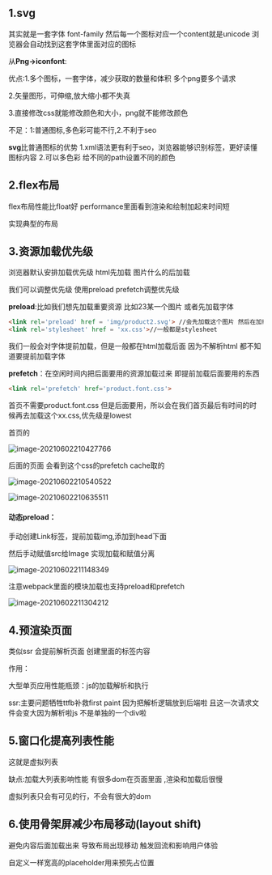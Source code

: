 ## **1.svg**

其实就是一套字体 font-family 然后每一个图标对应一个content就是unicode 浏览器会自动找到这套字体里面对应的图标

从**Png->iconfont**:

优点:1.多个图标，一套字体，减少获取的数量和体积 多个png要多个请求

2.矢量图形，可伸缩,放大缩小都不失真

3.直接修改css就能修改颜色和大小，png就不能修改颜色

不足：1:普通图标,多色彩可能不行,2.不利于seo

**svg**比普通图标的优势 1.xml语法更有利于seo，浏览器能够识别标签，更好读懂图标内容 2.可以多色彩 给不同的path设置不同的颜色

## 2.flex布局

flex布局性能比float好 performance里面看到渲染和绘制加起来时间短

实现典型的布局

## 3.资源加载优先级

浏览器默认安排加载优先级 html先加载 图片什么的后加载

我们可以调整优先级 使用preload prefetch调整优先级

**preload**:比如我们想先加载重要资源 比如23某一个图片 或者先加载字体

```html
<link rel='preload' href = 'img/product2.svg'> //会先加载这个图片 然后在加载别的图片 只是提前加载没有解析
<link rel='stylesheet' href = 'xx.css'>//一般都是stylesheet
```

我们一般会对字体提前加载，但是一般都在html加载后面 因为不解析html 都不知道要提前加载字体

**prefetch**：在空闲时间内把后面要用的资源加载过来 即提前加载后面要用的东西

```html
<link rel='prefetch' href='product.font.css'>
```

首页不需要product.font.css 但是后面要用，所以会在我们首页最后有时间的时候再去加载这个xx.css,优先级是lowest

首页的

![image-20210602210427766](https://i.loli.net/2021/06/02/KBwsPXmgpEA1LcU.png)

后面的页面 会看到这个css的prefetch cache取的

![image-20210602210540522](https://i.loli.net/2021/06/02/sUTwfjuOK9NVSFh.png)

![image-20210602210635511](https://i.loli.net/2021/06/02/GS9b4EJf3heZmu2.png)

#### 动态preload：

手动创建Link标签，提前加载img,添加到head下面

然后手动赋值src给Image 实现加载和赋值分离

![image-20210602211148349](https://i.loli.net/2021/06/02/rVYGM1vRtgAPhoW.png)

注意webpack里面的模块加载也支持preload和prefetch

![image-20210602211304212](https://i.loli.net/2021/06/02/AdaBo8RDSgXkxJO.png)

## 4.预渲染页面

类似ssr 会提前解析页面 创建里面的标签内容

作用：

大型单页应用性能瓶颈：js的加载解析和执行

ssr:主要问题牺牲ttfb补救first paint 因为把解析逻辑放到后端啦 且这一次请求文件会变大因为解析啦js 不是单独的一个div啦

## 5.窗口化提高列表性能

这就是虚拟列表

缺点:加载大列表影响性能 有很多dom在页面里面 ,渲染和加载后很慢

虚拟列表只会有可见的行，不会有很大的dom

## 6.使用骨架屏减少布局移动(layout shift)

避免内容后面加载出来 导致布局出现移动 触发回流和影响用户体验

自定义一样宽高的placeholder用来预先占位置